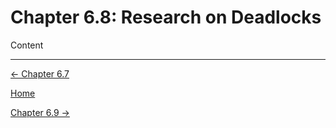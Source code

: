 # Chapter 6.8: Research on Deadlocks

Content

---

[← Chapter 6.7](Chapter%206%20%20b740f.md)

[Home](../../AiredDev%20b02d5/Notes%20on%20M%2061e3e.md)

[Chapter 6.9 →](Chapter%206%20%209ec33.md)